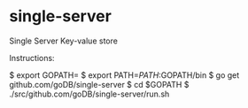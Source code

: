single-server
=============

Single Server Key-value store

Instructions:

$ export GOPATH=<any-directory>
$ export PATH=$PATH:$GOPATH/bin
$ go get github.com/goDB/single-server
$ cd $GOPATH
$ ./src/github.com/goDB/single-server/run.sh
